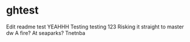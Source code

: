# ghtest
Edit readme test
YEAHHH
Testing testing 123
Risking it straight to master
dw
A fire? At seaparks?
Tnetnba
